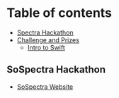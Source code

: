 # Table of contents

* [Spectra Hackathon](README.md)
* [Challenge and Prizes](challenge-and-prizes/README.md)
  * [Intro to Swift](challenge-and-prizes/intro-to-swift.md)

## SoSpectra Hackathon

* [SoSpectra Website](http://sospectra.com/)

